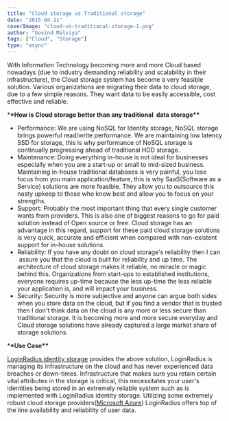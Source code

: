 ```yaml
---
title: "Cloud storage vs Traditional storage"
date: "2015-04-21"
coverImage: "cloud-vs-traditional-storage-1.png"
author: "Govind Malviya"
tags: ["Cloud", "Storage"]
type: "async"
---
```


With Information Technology becoming more and more Cloud based nowadays (due to industry demanding reliability and scalability in their infrastructure), the Cloud storage system has become a very feasible solution. Various organizations are migrating their data to cloud storage, due to a few simple reasons. They want data to be easily accessible, cost effective and reliable.

\***\*How is Cloud storage better than any traditional  data storage\*\***

- Performance: We are using NoSQL for Identity storage, NoSQL storage brings powerful read/write performance. We are maintaining low latency SSD for storage, this is why performance of NoSQL storage is continually progressing ahead of traditional HDD storage.
- Maintenance: Doing everything in-house is not ideal for businesses especially when you are a start-up or small to mid-sized business. Maintaining in-house traditional databases is very painful, you lose focus from you main application/feature, this is why SaaS(Software as a Service) solutions are more feasible. They allow you to outsource this nasty upkeep to those who know best and allow you to focus on your strengths.
- Support: Probably the most important thing that every single customer wants from providers. This is also one of biggest reasons to go for paid solution instead of Open source or free. Cloud storage has an advantage in this regard, support for these paid cloud storage solutions is very quick, accurate and efficient when compared with non-existent support for in-house solutions.
- Reliability: If you have any doubt on cloud storage's reliability then I can  assure you that the cloud is built for reliability and up time. The architecture of cloud storage makes it reliable, no miracle or magic behind this. Organizations from start-ups to established institutions, everyone requires up-time because the less up-time the less reliable your application is, and will impact your business.
- Security: Security is more subjective and anyone can argue both sides when you store data on the cloud, but if you find a vendor that is trusted then I don't think data on the cloud is any more or less secure than traditional storage. It is becoming more and more secure everyday and Cloud storage solutions have already captured a large market share of storage solutions.

\***\*Use Case\*\***

[LoginRadius identity storage](https://www.loginradius.com/) provides the above solution, LoginRadius is managing its infrastructure on the cloud and has never experienced data breaches or down-times. Infrastructure that makes sure you retain certain vital attributes in the storage is critical, this necessitates your user's identities being stored in an extremely reliable system such as is implemented with LoginRadius identity storage. Utilizing some extremely robust cloud storage providers([Microsoft Azure](http://azure.microsoft.com/en-us/)) LoginRadius offers top of the line availability and reliability of user data.
